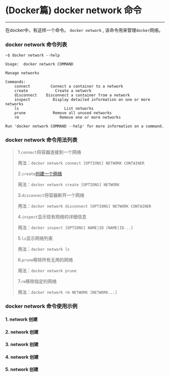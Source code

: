 # (Docker篇) docker network 命令

---

在docker中，有这样一个命令。 `docker network` , 该命令用来管理`docker`网络。
### docker network 命令列表
```
~$ docker network --help

Usage:	docker network COMMAND

Manage networks

Commands:
    connect         Connect a container to a network
    create            Create a network
    disconnect    Disconnect a container from a network
    inspect          Display detailed information on one or more networks
    ls                    List networks
    prune            Remove all unused networks
    rm                  Remove one or more networks

Run 'docker network COMMAND --help' for more information on a command.
```

### docker network 命令用法列表
> 1.`connect`将容器连接到一个网络 
>
>   用法：`docker network connect [OPTIONS] NETWORK CONTAINER`
>
> 2.`create`[创建一个网络]()
>
> 用法：`docker network create [OPTIONS] NETWORK`
>
> 3.`disconnect`将容器断开一个网络
>
> 用法：`docker network disconnect [OPTIONS] NETWORK
> CONTAINER`
>
> 4.`inspect`显示现有网络的详细信息
>
> 用法：`docker inspect [OPTIONS] NAME|ID [NAME|ID...]`
>
> 5.`ls`显示网络列表
>
> 用法：`docker network ls`
>
> 6.`prune`移除所有无用的网络
>
> 用法：`docker network prune`
>
> 7.`rm`移除指定的网络
>
> 用法：`docker network rm NETWORK [NETWORK...]`



### docker network 命令使用示例

#### 1. network 创建

#### 2. network 创建


#### 3. network 创建


#### 4. network 创建


#### 5. network 创建

